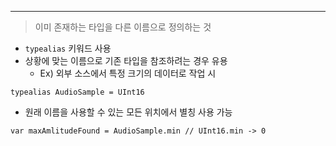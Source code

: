 ----
>이미 존재하는 타입을 다른 이름으로 정의하는 것
- `typealias` 키워드 사용
- 상황에 맞는 이름으로 기존 타입을 참조하려는 경우 유용
	- Ex) 외부 소스에서 특정 크기의 데이터로 작업 시
```
typealias AudioSample = UInt16
```
- 원래 이름을 사용할 수 있는 모든 위치에서 별칭 사용 가능
```
var maxAmlitudeFound = AudioSample.min // UInt16.min -> 0
```